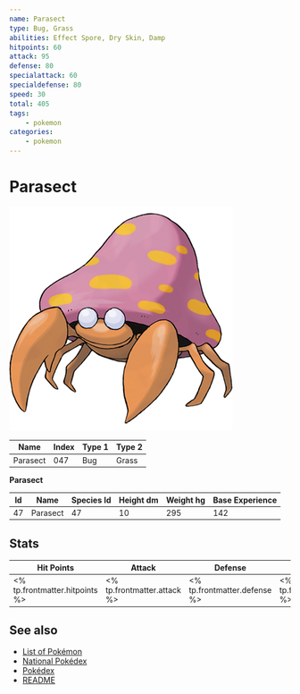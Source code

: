 ```yaml
---
name: Parasect
type: Bug, Grass
abilities: Effect Spore, Dry Skin, Damp
hitpoints: 60
attack: 95
defense: 80
specialattack: 60
specialdefense: 80
speed: 30
total: 405
tags:
    - pokemon
categories:
    - pokemon
---
```


# Parasect


![Parasect](images/047.png)

| **Name** | **Index** | **Type 1** | **Type 2** |
|----|----|----|----|
| Parasect | 047 | Bug | Grass  |

**Parasect** 




| **Id** | **Name** | **Species Id** | **Height dm** | **Weight hg** | **Base Experience** |
|--------|----------|----------------|------------|------------|---------------------|
| 47 | Parasect | 47 | 10 | 295 | 142 |



## Stats

| **Hit Points** | **Attack** | **Defense** | **Special Attack** | **Special Defense** | **Speed** | **Total** |
|----------------|------------|-------------|--------------------|---------------------|-----------|-----------|
| <% tp.frontmatter.hitpoints %> | <% tp.frontmatter.attack %> | <% tp.frontmatter.defense %> | <% tp.frontmatter.specialattack %> | <% tp.frontmatter.specialdefense %> | <% tp.frontmatter.speed %> | <% tp.frontmatter.total %> |

## See also

- [List of Pokémon](../pokemon.md)
- [National Pokédex](../national_pokedex.md)
- [Pokédex](../pokedex.md)
- [README](../README.md)
